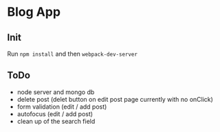 # Blog App

## Init

Run `npm install` and then `webpack-dev-server`

## ToDo
- node server and mongo db
- delete post (delet button on edit post page currently with no onClick)
- form validation (edit / add post)
- autofocus (edit / add post)
- clean up of the search field
